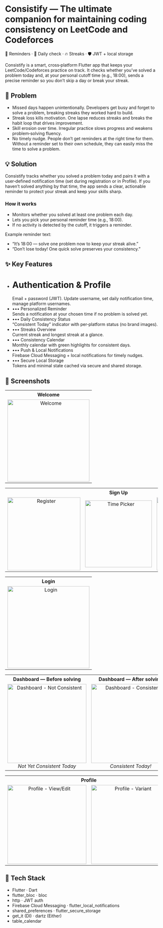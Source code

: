 # Consistify — The ultimate companion for maintaining coding consistency on LeetCode and Codeforces

🔔 Reminders · 📅 Daily check · 🔥 Streaks · 🛡️ JWT + local storage

Consistify is a smart, cross‑platform Flutter app that keeps your LeetCode/Codeforces practice on track. It checks whether you’ve solved a problem today and, at your personal cutoff time (e.g., 18:00), sends a precise reminder so you don’t skip a day or break your streak.
## 🚀 Problem
- Missed days happen unintentionally. Developers get busy and forget to solve a problem, breaking streaks they worked hard to build.
- Streak loss kills motivation. One lapse reduces streaks and breaks the habit loop that drives improvement.
- Skill erosion over time. Irregular practice slows progress and weakens problem‑solving fluency.
- No timely nudge. People don’t get reminders at the right time for them. Without a reminder set to their own schedule, they can easily miss the time to solve a problem.

## 💡 Solution
Consistify tracks whether you solved a problem today and pairs it with a user‑defined notification time (set during registration or in Profile). If you haven’t solved anything by that time, the app sends a clear, actionable reminder to protect your streak and keep your skills sharp.

### How it works
- Monitors whether you solved at least one problem each day.
- Lets you pick your personal reminder time (e.g., 18:00).
- If no activity is detected by the cutoff, it triggers a reminder.

Example reminder text:
- “It’s 18:00 — solve one problem now to keep your streak alive.”
- “Don’t lose today! One quick solve preserves your consistency.”

## ✨ Key Features
- # Authentication & Profile  
  Email + password (JWT). Update username, set daily notification time, manage platform usernames.
- ••• Personalized Reminder  
  Sends a notification at your chosen time if no problem is solved yet.
- ••• Daily Consistency Status  
  “Consistent Today” indicator with per‑platform status (no brand images).
- ••• Streaks Overview  
  Current streak and longest streak at a glance.
- ••• Consistency Calendar  
  Monthly calendar with green highlights for consistent days.
- ••• Push & Local Notifications  
  Firebase Cloud Messaging + local notifications for timely nudges.
- ••• Secure Local Storage  
  Tokens and minimal state cached via secure and shared storage.

## 📸 Screenshots

<!-- Row 1: Welcome -->
<table>
  <tr>
    <th>Welcome</th>
  </tr>
  <tr>
    <td align="center">
      <img src="docs/welcome.jpg" width="270" alt="Welcome"/>
    </td>
  </tr>
</table>

<!-- Row 2: Three Register screens -->
<table>
  <tr>
    <th colspan="3">Sign Up</th>
  </tr>
  <tr>
    <td align="center">
      <img src="docs/register_1.jpg" width="240" alt="Register"/>
    </td>
    <td align="center">
      <img src="docs/register_2.jpg" width="220" alt="Time Picker"/>
    </td>
    <td align="center">
      <img src="docs/register_3.jpg" width="240" alt="Register (variant)"/>
    </td>
  </tr>
</table>

<!-- Row 3: Login -->
<table>
  <tr>
    <th>Login</th>
  </tr>
  <tr>
    <td align="center">
      <img src="docs/login.jpg" width="270" alt="Login"/>
    </td>
  </tr>
</table>

<!-- Row 4: Two Dashboards with captions -->
<table>
  <tr>
    <th>Dashboard — Before solving</th>
    <th>Dashboard — After solving</th>
  </tr>
  <tr>
    <td align="center">
      <img src="docs/not_consistent.jpg" width="260" alt="Dashboard - Not Consistent"/>
      <div><i>Not Yet Consistent Today</i></div>
    </td>
    <td align="center">
      <img src="docs/consistent.jpg" width="260" alt="Dashboard - Consistent"/>
      <div><i>Consistent Today!</i></div>
    </td>
  </tr>
</table>

<!-- Row 5: Profile -->
<table>
  <tr>
    <th colspan="2">Profile</th>
  </tr>
  <tr>
    <td align="center">
      <img src="docs/profile.jpg" width="260" alt="Profile - View/Edit"/>
    </td>
    <td align="center">
      <img src="docs/profile.jpg" width="260" alt="Profile - Variant"/>
    </td>
  </tr>
</table>

## 🧰 Tech Stack
- Flutter · Dart  
- flutter_bloc · bloc  
- http · JWT auth  
- Firebase Cloud Messaging · flutter_local_notifications  
- shared_preferences · flutter_secure_storage  
- get_it (DI) · dartz (Either)  
- table_calendar
